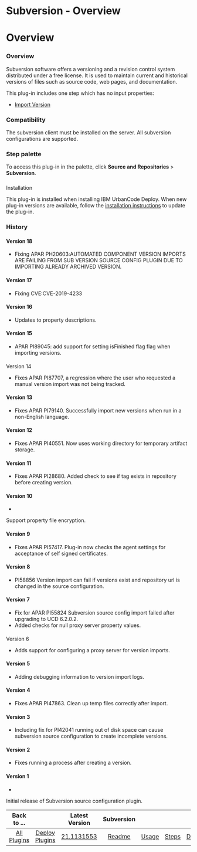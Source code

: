 
Subversion - Overview
=====================

# Overview



### Overview




 


Subversion software offers a versioning and a revision control system distributed under a free 
license. It is used to maintain current and historical versions of files such as source code, web pages, and 
documentation.


This plug-in includes one step which has no input properties:


* [Import Version](#import_version)



### Compatibility


The subversion client must be installed on the server. All subversion configurations are supported.
 



### Step palette


To access this plug-in in the palette, click **Source and Repositories** > **Subversion**.


###
 Installation


This plug-in is installed when installing IBM UrbanCode Deploy. When new plug-in versions are available,
 follow the [installation instructions](https://www.urbancode.com/resource/installing-plug-ins-in-urbancode-products/ 
"Installing plug-ins in UrbanCode Deploy") to update the plug-in.


### History


#### Version 18


* Fixing APAR 
PH20603:AUTOMATED COMPONENT VERSION IMPORTS ARE FAILING FROM SUB VERSION SOURCE CONFIG PLUGIN DUE TO IMPORTING ALREADY 
ARCHIVED VERSION.


#### Version 17


* Fixing CVE:CVE-2019-4233


#### Version 16


* Updates to property descriptions.



#### Version 15


* APAR PI89045: add support for setting isFinished flag flag when importing versions.


#### 
Version 14


* Fixes APAR PI87707, a regression where the user who requested a manual version import was not being 
tracked.


#### Version 13


* Fixes APAR PI79140. Successfully import new versions when run in a non-English language.



#### Version 12


* Fixes APAR PI40551. Now uses working directory for temporary artifact storage.


#### Version 11



* Fixes APAR PI28680. Added check to see if tag exists in repository before creating version.


#### Version 10


* 
Support property file encryption.


#### Version 9


* Fixes APAR PI57417. Plug-in now checks the agent settings for 
acceptance of self signed certificates.


#### Version 8


* PI58856 Version import can fail if versions exist and 
repository url is changed in the source configuration.


#### Version 7


* Fix for APAR PI55824 Subversion source 
config import failed after upgrading to UCD 6.2.0.2.
* Added checks for null proxy server property values.


#### 
Version 6


* Adds support for configuring a proxy server for version imports.


#### Version 5


* Adding debugging 
information to version import logs.


#### Version 4


* Fixes APAR PI47863. Clean up temp files correctly after import.



#### Version 3


* Including fix for PI42041 running out of disk space can cause subversion source configuration to 
create incomplete versions.


#### Version 2


* Fixes running a process after creating a version.


#### Version 1


* 
Initial release of Subversion source configuration plugin.


|Back to ...||Latest Version|Subversion ||||
| :---: | :---: | :---: | :---: | :---: | :---: | :---: |
|[All Plugins](../../index.md)|[Deploy Plugins](../README.md)|[21.1131553]()|[Readme](README.md)|[Usage](usage.md)|[Steps](steps.md)|[Downloads](downloads.md)|
